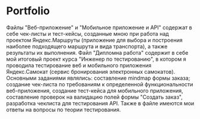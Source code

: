 # Portfolio
Файлы "Веб-приложение" и "Мобильное приложение и API" содержат в себе чек-листы и тест-кейсы, созданные мною при работа над проектом Яндекс.Маршруты (приложение для выбора и построения наиболее подходящего маршрута и вида транспорта), а также результаты их выполнения.
Файл "Дипломна работа" содержит в себе мой итоговый проект курса "Инженер по тестированию", в котором я проводила тестирование веб и мобильного приложения Яндекс.Самокат (сервис бронирования электронных самокатов). Основными заданиями являлись: составление mindmap формы заказа; создание чек-листа по требованиям к определенной функциональности веб-приложения, создание тест-кейса для мобильного приложения, составление проверок на валидацию полей формы "Создать заказ", разработка чеклиста для тестирования API. Также в файле имеются мои ответы на вопросы по теории тестирования.
